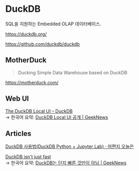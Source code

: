 # DuckDB

SQL을 지원하는 Embedded OLAP 데이터베이스.

<https://duckdb.org/>

<https://github.com/duckdb/duckdb>

## MotherDuck

> Ducking Simple Data Warehouse based on DuckDB

<https://motherduck.com/>

## Web UI

[The DuckDB Local UI – DuckDB](https://duckdb.org/2025/03/12/duckdb-ui.html) \
→ 한국어 요약:
[DuckDB Local UI 공개 | GeekNews](https://news.hada.io/topic?id=19715)

## Articles

[DuckDB 사용법(DuckDB Python + Jupyter Lab) · 어쩐지 오늘은](https://zzsza.github.io/data-engineering/2024/10/25/duckdb/)

[DuckDB isn't just fast](https://csvbase.com/blog/6) \
→ 한국어 요약:
[DuckDB는 단지 빠른 것만이 아님 | GeekNews](https://news.hada.io/topic?id=15320)
